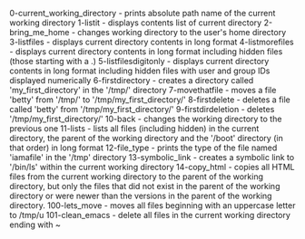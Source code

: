 0-current_working_directory - prints absolute path name of the current working directory
1-listit - displays contents list of current directory
2-bring_me_home - changes working directory to the user's home directory
3-listfiles - displays current directory contents in long format
4-listmorefiles - displays current directory contents in long format including hidden files (those starting with a .)
5-listfilesdigitonly - displays current directory contents in long format including hidden files with user and group IDs displayed numerically
6-firstdirectory - creates a directory called 'my_first_directory' in the '/tmp/' directory
7-movethatfile - moves a file 'betty' from '/tmp/' to '/tmp/my_first_directory/'
8-firstdelete - deletes a file called 'betty' from '/tmp/my_first_directory/'
9-firstdirdeletion - deletes '/tmp/my_first_directory/'
10-back - changes the working directory to the previous one
11-lists - lists all files (including hidden) in the current directory, the parent of the working directory and the '/boot' directory (in that order) in long format
12-file_type - prints the type of the file named 'iamafile' in the '/tmp' directory
13-symbolic_link - creates a symbolic link to '/bin/ls' within the current working directory
14-copy_html - copies all HTML files from the current working directory to the parent of the working directory, but only the files that did not exist in the parent of the working directory or were newer than the versions in the parent of the working directory.
100-lets_move - moves all files beginning with an uppercase letter to /tmp/u
101-clean_emacs - delete all files in the current working directory ending with ~
